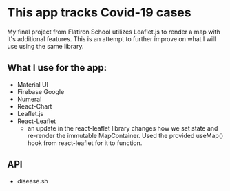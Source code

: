# This app tracks Covid-19 cases

My final project from Flatiron School utilizes Leaflet.js to render a map with it's additional features. This is an attempt to further improve on what I will use using the same library.

## What I use for the app:
- Material UI
- Firebase Google
- Numeral
- React-Chart
- Leaflet.js
- React-Leaflet
    * an update in the react-leaflet library changes how we set state and re-render the immutable MapContainer. Used the provided useMap() hook from react-leaflet for it to function.

## API
- disease.sh